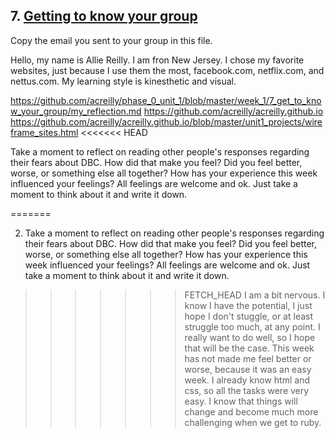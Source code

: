 ## 7. [Getting to know your group](7_get_to_know_your_group/readme.md)

Copy the email you sent to your group in this file.

Hello, my name is Allie Reilly. I am fron New Jersey. I chose my favorite websites, just because I use them the most, facebook.com, netflix.com, and nettus.com. My learning style is kinesthetic and visual.


https://github.com/acreilly/phase_0_unit_1/blob/master/week_1/7_get_to_know_your_group/my_reflection.md
https://github.com/acreilly/acreilly.github.io
https://github.com/acreilly/acreilly.github.io/blob/master/unit1_projects/wireframe_sites.html
<<<<<<< HEAD

Take a moment to reflect on reading other people's responses regarding their fears about DBC. How did that make you feel? Did you feel better, worse, or something else all together? How has your experience this week influenced your feelings? All feelings are welcome and ok. Just take a moment to think about it and write it down. 

=======

2. Take a moment to reflect on reading other people's responses regarding their fears about DBC. How did that make you feel? Did you feel better, worse, or something else all together? How has your experience this week influenced your feelings? All feelings are welcome and ok. Just take a moment to think about it and write it down. 

>>>>>>> FETCH_HEAD
I am a bit nervous. I know I have the potential, I just hope I don't stuggle, or at least struggle too much, at any point. I really want to do well, so I hope that will be the case. This week has not made me feel better or worse, because it was an easy week. I already know html and css, so all the tasks were very easy. I know that things will change and become much more challenging when we get to ruby.
